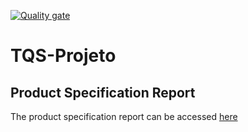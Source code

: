 [![Quality gate](https://sonarcloud.io/api/project_badges/quality_gate?project=Mycsina_TQS-Projeto)](https://sonarcloud.io/summary/new_code?id=Mycsina_TQS-Projeto)

# TQS-Projeto
## Product Specification Report
The product specification report can be accessed [here](https://uapt33090-my.sharepoint.com/:w:/g/personal/andremacardoso_ua_pt/EXtw7mrLPPRLvrl7l7xyxuAB0Se5QqKWsGV9ppdSnKC7Pw?e=ITGc6Y)
